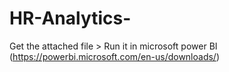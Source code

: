 # HR-Analytics-
Get the attached file > Run it in microsoft power BI (https://powerbi.microsoft.com/en-us/downloads/)
